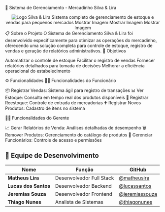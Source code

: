 🛒 Sistema de Gerenciamento - Mercadinho Silva & Lira
<div align="center">
  <img src="https://via.placeholder.com/200x100/1a365d/ffffff?text=SILVA+%26+LIRA" alt="Logo Silva & Lira" />
Sistema completo de gerenciamento de estoque e vendas para pequenos mercados
Mostrar Imagem
Mostrar Imagem
Mostrar Imagem
</div>
📋 Sobre o Projeto
O Sistema de Gerenciamento Silva & Lira foi desenvolvido especificamente para otimizar as operações do mercadinho, oferecendo uma solução completa para controle de estoque, registro de vendas e geração de relatórios administrativos.
🎯 Objetivos

Automatizar o controle de estoque
Facilitar o registro de vendas
Fornecer relatórios detalhados para tomada de decisões
Melhorar a eficiência operacional do estabelecimento

⚙️ Funcionalidades
👨‍💼 Funcionalidades do Funcionário

📦 Registrar Vendas: Sistema ágil para registro de transações
📊 Ver Estoque: Consulta em tempo real dos produtos disponíveis
🔄 Registrar Reestoque: Controle de entrada de mercadorias
➕ Registrar Novos Produtos: Cadastro de itens no sistema

👨‍💻 Funcionalidades do Gerente

📈 Gerar Relatórios de Venda: Análises detalhadas de desempenho
🗑️ Remover Produtos: Gerenciamento do catálogo de produtos
👥 Gerenciar Funcionários: Controle de acesso e permissões

## 👥 Equipe de Desenvolvimento

| Nome | Função | GitHub |
|------|--------|--------|
| **Matheus Lira** | Desenvolvedor Full Stack | [@matheusira](https://github.com/matheusira) |
| **Lucas dos Santos** | Desenvolvedor Backend | [@lucassantos](https://github.com/lucassantos) |
| **Jeremias Souza** | Desenvolvedor Frontend | [@jeremiassouza](https://github.com/jeremiassouza) |
| **Thiago Nunes** | Analista de Sistemas | [@thiagonunes](https://github.com/thiagonunes) |

